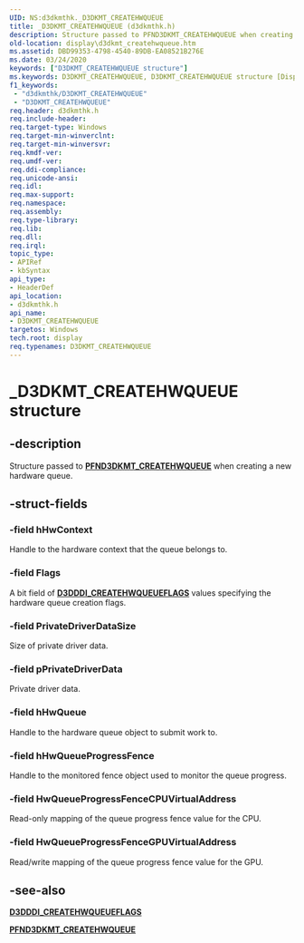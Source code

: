 ```yaml
---
UID: NS:d3dkmthk._D3DKMT_CREATEHWQUEUE
title: _D3DKMT_CREATEHWQUEUE (d3dkmthk.h)
description: Structure passed to PFND3DKMT_CREATEHWQUEUE when creating a new hardware queue.
old-location: display\d3dkmt_createhwqueue.htm
ms.assetid: DBD99353-4798-4540-89DB-EA08521B276E
ms.date: 03/24/2020
keywords: ["D3DKMT_CREATEHWQUEUE structure"]
ms.keywords: D3DKMT_CREATEHWQUEUE, D3DKMT_CREATEHWQUEUE structure [Display Devices], _D3DKMT_CREATEHWQUEUE, d3dkmthk/D3DKMT_CREATEHWQUEUE, display.d3dkmt_createhwqueue
f1_keywords:
 - "d3dkmthk/D3DKMT_CREATEHWQUEUE"
 - "D3DKMT_CREATEHWQUEUE"
req.header: d3dkmthk.h
req.include-header: 
req.target-type: Windows
req.target-min-winverclnt: 
req.target-min-winversvr: 
req.kmdf-ver: 
req.umdf-ver: 
req.ddi-compliance: 
req.unicode-ansi: 
req.idl: 
req.max-support: 
req.namespace: 
req.assembly: 
req.type-library: 
req.lib: 
req.dll: 
req.irql: 
topic_type:
- APIRef
- kbSyntax
api_type:
- HeaderDef
api_location:
- d3dkmthk.h
api_name:
- D3DKMT_CREATEHWQUEUE
targetos: Windows
tech.root: display
req.typenames: D3DKMT_CREATEHWQUEUE
---
```


# _D3DKMT_CREATEHWQUEUE structure

## -description

Structure passed to [**PFND3DKMT_CREATEHWQUEUE**](nc-d3dkmthk-pfnd3dkmt_createhwqueue.md) when creating a new hardware queue.

## -struct-fields

### -field hHwContext

Handle to the hardware context that the queue belongs to.

### -field Flags

A bit field of [**D3DDDI_CREATEHWQUEUEFLAGS**](..\d3dukmdt\ns-d3dukmdt-_d3dddi_createhwqueueflags.md) values specifying the hardware queue creation flags.

### -field PrivateDriverDataSize

Size of private driver data.

### -field pPrivateDriverData

Private driver data.

### -field hHwQueue

Handle to the hardware queue object to submit work to.

### -field hHwQueueProgressFence

Handle to the monitored fence object used to monitor the queue progress.

### -field HwQueueProgressFenceCPUVirtualAddress

Read-only mapping of the queue progress fence value for the CPU.

### -field HwQueueProgressFenceGPUVirtualAddress

Read/write mapping of the queue progress fence value for the GPU.

## -see-also

[**D3DDDI_CREATEHWQUEUEFLAGS**](..\d3dukmdt\ns-d3dukmdt-_d3dddi_createhwqueueflags.md)

[**PFND3DKMT_CREATEHWQUEUE**](nc-d3dkmthk-pfnd3dkmt_createhwqueue.md)
